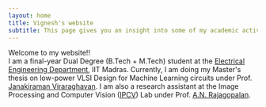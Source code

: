 ```yaml
---
layout: home
title: Vignesh's website
subtitle: This page gives you an insight into some of my academic activities
---
```


Welcome to my website!!  
I am a final-year Dual Degree (B.Tech + M.Tech) student at the [Electrical Engineering Department](http://www.ee.iitm.ac.in/), IIT Madras. Currently, I am doing my Master's thesis on low-power VLSI Design for Machine Learning circuits under Prof. [Janakiraman Viraraghavan](http://www.ee.iitm.ac.in/janakiraman/). I am also a  research assistant at the Image Processing and Computer Vision ([IPCV](http://www.ee.iitm.ac.in/ipcvlab/)) Lab under Prof. [A.N. Rajagopalan](http://www.ee.iitm.ac.in/~raju/).
